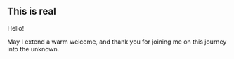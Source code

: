 ## This is real

Hello!

May I extend a warm welcome, and thank you for joining me on this journey into the unknown.
